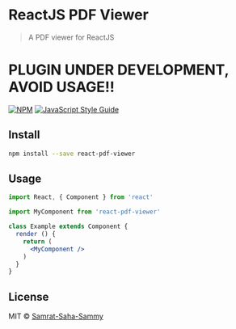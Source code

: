 # ReactJS PDF Viewer

> A PDF viewer for ReactJS

# PLUGIN UNDER DEVELOPMENT, AVOID USAGE!!

[![NPM](https://img.shields.io/npm/v/react-pdf-viewer.svg)](https://www.npmjs.com/package/react-pdf-viewer) [![JavaScript Style Guide](https://img.shields.io/badge/code_style-standard-brightgreen.svg)](https://standardjs.com)

## Install

```bash
npm install --save react-pdf-viewer
```

## Usage

```jsx
import React, { Component } from 'react'

import MyComponent from 'react-pdf-viewer'

class Example extends Component {
  render () {
    return (
      <MyComponent />
    )
  }
}
```

## License

MIT © [Samrat-Saha-Sammy](https://github.com/Samrat-Saha-Sammy)
